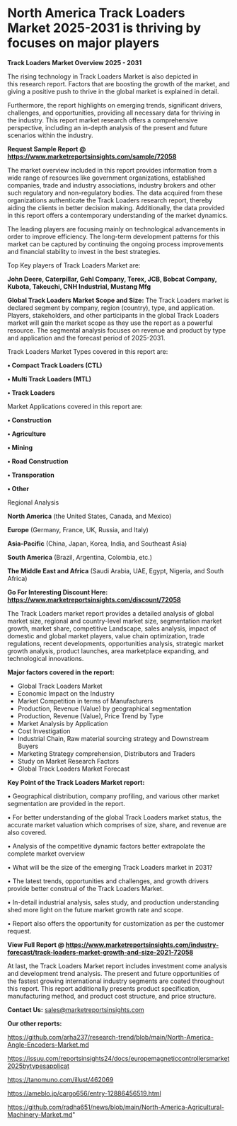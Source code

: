 # North America Track Loaders Market 2025-2031 is thriving by focuses on major players

<Strong> Track Loaders Market Overview 2025 - 2031</strong>

The rising technology in Track Loaders Market is also depicted in this research report. Factors that are boosting the growth of the market, and giving a positive push to thrive in the global market is explained in detail.

Furthermore, the report highlights on emerging trends, significant drivers, challenges, and opportunities, providing all necessary data for thriving in the industry. This report market research offers a comprehensive perspective, including an in-depth analysis of the present and future scenarios within the industry.

<strong>Request Sample Report @ <a href=https://www.marketreportsinsights.com/sample/72058>https://www.marketreportsinsights.com/sample/72058</a></strong>

The market overview included in this report provides information from a wide range of resources like government organizations, established companies, trade and industry associations, industry brokers and other such regulatory and non-regulatory bodies. The data acquired from these organizations authenticate the Track Loaders research report, thereby aiding the clients in better decision making. Additionally, the data provided in this report offers a contemporary understanding of the market dynamics.

The leading players are focusing mainly on technological advancements in order to improve efficiency. The long-term development patterns for this market can be captured by continuing the ongoing process improvements and financial stability to invest in the best strategies.

Top Key players of Track Loaders Market are:

<strong>John Deere, Caterpillar, Gehl Company, Terex, JCB, Bobcat Company, Kubota, Takeuchi, CNH Industrial, Mustang Mfg</strong>

<strong><b>Global Track Loaders Market Scope and Size:</b></strong>
The Track Loaders market is declared segment by company, region (country), type, and application. Players, stakeholders, and other participants in the global Track Loaders market will gain the market scope as they use the report as a powerful resource. The segmental analysis focuses on revenue and product by type and application and the forecast period of 2025-2031.

Track Loaders Market Types covered in this report are:

<strong>• Compact Track Loaders (CTL)

• Multi Track Loaders (MTL)

• Track Loaders</strong>

Market Applications covered in this report are:

<strong>• Construction

• Agriculture

• Mining

• Road Construction

• Transporation

• Other</strong> 

Regional Analysis

<strong>North America</strong> (the United States, Canada, and Mexico)

<strong>Europe</strong> (Germany, France, UK, Russia, and Italy)

<strong>Asia-Pacific</strong> (China, Japan, Korea, India, and Southeast Asia)

<strong>South America</strong> (Brazil, Argentina, Colombia, etc.)

<strong>The Middle East and Africa</strong> (Saudi Arabia, UAE, Egypt, Nigeria, and South Africa)

<strong>Go For Interesting Discount Here: <a href=https://www.marketreportsinsights.com/discount/72058>https://www.marketreportsinsights.com/discount/72058</a></strong>

The Track Loaders market report provides a detailed analysis of global market size, regional and country-level market size, segmentation market growth, market share, competitive Landscape, sales analysis, impact of domestic and global market players, value chain optimization, trade regulations, recent developments, opportunities analysis, strategic market growth analysis, product launches, area marketplace expanding, and technological innovations.

<strong><b>Major factors covered in the report:</b></strong>
<ul>
  <li>Global Track Loaders Market </li>
  <li>Economic Impact on the Industry</li>
  <li>Market Competition in terms of Manufacturers</li>
  <li>Production, Revenue (Value) by geographical segmentation</li>
  <li>Production, Revenue (Value), Price Trend by Type</li>
  <li>Market Analysis by Application</li>
  <li>Cost Investigation</li>
  <li>Industrial Chain, Raw material sourcing strategy and Downstream Buyers</li>
  <li>Marketing Strategy comprehension, Distributors and Traders</li>
  <li>Study on Market Research Factors</li>
  <li>Global Track Loaders Market Forecast</li>
</ul>

<strong><b>Key Point of the Track Loaders Market report:</b></strong>

• Geographical distribution, company profiling, and various other market segmentation are provided in the report.

• For better understanding of the global Track Loaders market status, the accurate market valuation which comprises of size, share, and revenue are also covered.

• Analysis of the competitive dynamic factors better extrapolate the complete market overview

• What will be the size of the emerging Track Loaders market in 2031?

• The latest trends, opportunities and challenges, and growth drivers provide better construal of the Track Loaders Market.

• In-detail industrial analysis, sales study, and production understanding shed more light on the future market growth rate and scope.

• Report also offers the opportunity for customization as per the customer request.

<strong><b>View Full Report @ <a href=https://www.marketreportsinsights.com/industry-forecast/track-loaders-market-growth-and-size-2021-72058>https://www.marketreportsinsights.com/industry-forecast/track-loaders-market-growth-and-size-2021-72058</a></b></strong>


At last, the Track Loaders Market report includes investment come analysis and development trend analysis. The present and future opportunities of the fastest growing international industry segments are coated throughout this report. This report additionally presents product specification, manufacturing method, and product cost structure, and price structure.

<strong>Contact Us:</strong>
sales@marketreportsinsights.com

<strong>Our other reports:</strong>

<a href=https://github.com/arha237/research-trend/blob/main/North-America-Angle-Encoders-Market.md>https://github.com/arha237/research-trend/blob/main/North-America-Angle-Encoders-Market.md</a>

<a href=https://issuu.com/reportsinsights24/docs/europemagneticcontrollersmarket2025bytypesapplicat>https://issuu.com/reportsinsights24/docs/europemagneticcontrollersmarket2025bytypesapplicat</a>

<a href=https://tanomuno.com/illust/462069>https://tanomuno.com/illust/462069</a>

<a href=https://ameblo.jp/cargo656/entry-12886456519.html>https://ameblo.jp/cargo656/entry-12886456519.html</a>

<a href=https://github.com/radha651/news/blob/main/North-America-Agricultural-Machinery-Market.md>https://github.com/radha651/news/blob/main/North-America-Agricultural-Machinery-Market.md</a>"
